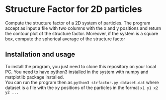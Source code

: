 # Structure Factor for 2D particles 

Compute the structure factor of a 2D system of particles. 
The program accept as input a file with two columns with the x and y positions and return the contour plot of the structure factor.
Moreover, if the system is a square box, compute the spherical average of the structure factor

## Installation and usage

To install the program, you just need to clone this repository on your local PC. You need to have python3 installed in the system with numpy and matplotlib package installed.  
You can run the program then as
`python3 strfactor.py dataset.dat`
where dataset is a file with the xy positions of the particles in the format
`x1 y1
 x2 y2
 ...  `

